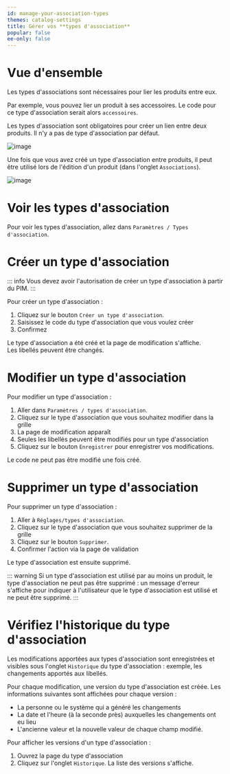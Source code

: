 ```yaml
---
id: manage-your-association-types
themes: catalog-settings
title: Gérer vos **types d'association**
popular: false
ee-only: false
---
```


# Vue d'ensemble

Les types d'associations sont nécessaires pour lier les produits entre eux.

Par exemple, vous pouvez lier un produit à ses accessoires. Le code pour ce type d'association serait alors  `accessoires`.

Les types d'association sont obligatoires pour créer un lien entre deux produits. Il n'y a pas de type d'association par défaut.

![image](Settings_AssociationsTypes_fr.png)

Une fois que vous avez créé un type d'association entre produits, il peut être utilisé lors de l'édition d'un produit (dans l'onglet `Associations`).

![image](Produits_PEF7_fr.png)

# Voir les types d'association

Pour voir les types d'association, allez dans `Paramètres / Types d'association`.

# Créer un type d'association

::: info
Vous devez avoir l'autorisation de créer un type d'association à partir du PIM.
:::

Pour créer un type d'association :
1.  Cliquez sur le bouton `Créer un type d'association`.
1.  Saisissez le code du type d'association que vous voulez créer
1.  Confirmez

Le type d'association a été créé et la page de modification s'affiche.  
Les libellés peuvent être changés.

# Modifier un type d'association

Pour modifier un type d'association :
1.  Aller dans `Paramètres / types d'association`.
1.  Cliquez sur le type d'association que vous souhaitez modifier dans la grille
1.  La page de modification apparaît
1.  Seules les libellés peuvent être modifiés pour un type d'association  
1.  Cliquez sur le bouton `Enregistrer` pour enregistrer vos modifications.

Le code ne peut pas être modifié une fois créé.

# Supprimer un type d'association

Pour supprimer un type d'association :
1.  Aller à `Réglages/types d'association`.
1.  Cliquez sur le type d'association que vous souhaitez supprimer de la grille
1.  Cliquez sur le bouton `Supprimer`.
1.  Confirmer l'action via la page de validation

Le type d'association est ensuite supprimé.

::: warning
Si un type d'association est utilisé par au moins un produit, le type d'association ne peut pas être supprimé : un message d'erreur s'affiche pour indiquer à l'utilisateur que le type d'association est utilisé et ne peut être supprimé.
:::

# Vérifiez l'historique du type d'association

Les modifications apportées aux types d'association sont enregistrées et visibles sous l'onglet `Historique` du type d'association : exemple, les changements apportés aux libellés.

Pour chaque modification, une version du type d'association est créée. Les informations suivantes sont affichées pour chaque version :

* La personne ou le système qui a généré les changements
* La date et l'heure (à la seconde près) auxquelles les changements ont eu lieu
* L'ancienne valeur et la nouvelle valeur de chaque champ modifié.

Pour afficher les versions d'un type d'association :

1.  Ouvrez la page du type d'association
1.  Cliquez sur l'onglet `Historique`. La liste des versions s'affiche.

